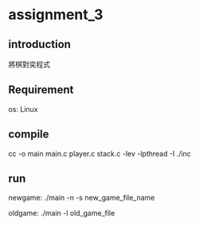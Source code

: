 # assignment_3
## introduction
將棋對奕程式


## Requirement
os: Linux

## compile
cc -o main main.c player.c stack.c -lev -lpthread -I ./inc

## run

newgame: ./main -n -s new_game_file_name

oldgame: ./main -l old_game_file



